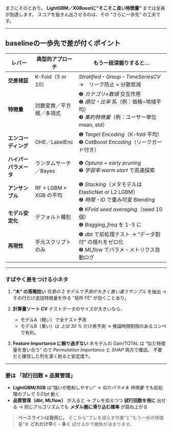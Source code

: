 まさにそのとおり。
**LightGBM／XGBoostに“そこそこ良い特徴量”** までは全員が到達します。
スコアを抜きん出させるのは、その “さらに一歩先” の工夫です。

---

## baselineの一歩先で差が付くポイント

| レバー           | 典型的アプローチ            | もう一段深掘りすると…                                                                 |
| ------------- | ------------------- | --------------------------------------------------------------------------- |
| **交差検証**      | K-Fold（5 or 10）     | *Stratified*・*Group*・*TimeSeriesCV*　→　リーク防止 × 分散低減                          |
| **特徴量**       | 対数変換／平方根／多項式        | ❶ *カテゴリ×数値* 交互作用<br>❷ *順位・比率* 系（例：価格÷地域平均）<br>❸ *集約特徴量*（例：ユーザー単位 mean, std） |
| **エンコーディング**  | OHE／LabelEnc        | ❶ *Target Encoding*（K-fold 平均）<br>❷ *CatBoost Encoding*（リークガード付き）           |
| **ハイパーパラメータ** | ランダムサーチ／Bayes       | ❶ *Optuna + early pruning*<br>❷ *学習率 warm start* で高速探索                      |
| **アンサンブル**    | RF × LGBM × XGB の平均 | ❶ *Stacking*（メタモデルは ElasticNet or L2 LGBM）<br>❷ *時間・ID* で重み可変 Blending      |
| **モデル安定化**    | デフォルト種別             | ❶ *KFold seed averaging*（seed 10 個）<br>❷ *Bagging\_freq* を 1-5 に            |
| **再現性**       | 手元スクリプトのみ           | ❶ *dbt* で前処理テスト → “データ割付” の揺れをゼロ化<br>❷ *MLflow* でパラメ・メトリクス自動ログ              |

---

### すばやく差をつける小ネタ

1. **“木” の落穂拾い**
   *任意の 2 モデルで予測が大きく食い違うサンプル* を抽出 →
   その行だけ追加特徴量を作る “局所 FE” が効くことあり。

2. **計算量ソート CV**
   テストデータのサイズが大きいなら、

   * モデルA（軽い）で全テスト予測
   * モデルB（重い）は *上位 30 %* だけ再予測
     → 推論時間制限のあるコンペで有利。

3. **Feature Importance に頼り過ぎない**
   木モデルの Gain/TOTAL は “似た特徴量を食い合う” ので
   *Permutation Importance* と *SHAP* 両方で確認。
   不要だと確信した列を潔く削ると安定度↑。

---

### 要は **「試行回数 × 品質管理」**

* **LightGBM/XGB** は“強いが飽和しやすい”
  → *似たパラメ & 特徴量* でも前処理のブレで 0.01pt 動く
* **品質管理（dbt, MLflow）** が入ると
  → ブレを抑えつつ **試行回数を倍に** 出せる
  → 同じアルゴリズムでも **メダル圏に滑り込む確率** が跳ね上がる

> **ベースラインは皆同じ。**
> そこから“ブレを減らす作業”と“もう一歩の特徴量”を
> **どれだけ早く・多く** 試せるかで勝負が決まります。
